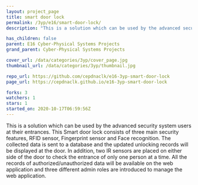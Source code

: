 ```yaml
---
layout: project_page
title: smart door lock
permalink: /3yp/e16/smart-door-lock/
description: "This is a solution which can be used by the advanced security system users at their entrances. This Smart door lock consists of three main security features, RFID sensor, Fingerprint sensor and Face recognition. The collected data is sent to a database and the updated unlocking records will be displayed at the door. In addition, two IR sensors are placed on either side of the door to check the entrance of only one person at a time. All the records of authorized/unauthorized data will be available on the web application and three different admin roles are introduced to manage the web application."

has_children: false
parent: E16 Cyber-Physical Systems Projects
grand_parent: Cyber-Physical Systems Projects

cover_url: /data/categories/3yp/cover_page.jpg
thumbnail_url: /data/categories/3yp/thumbnail.jpg

repo_url: https://github.com/cepdnaclk/e16-3yp-smart-door-lock
page_url: https://cepdnaclk.github.io/e16-3yp-smart-door-lock

forks: 3
watchers: 1
stars: 1
started_on: 2020-10-17T06:59:56Z
---
```

This is a solution which can be used by the advanced security system users at their entrances. This Smart door lock consists of three main security features, RFID sensor, Fingerprint sensor and Face recognition. The collected data is sent to a database and the updated unlocking records will be displayed at the door. In addition, two IR sensors are placed on either side of the door to check the entrance of only one person at a time. All the records of authorized/unauthorized data will be available on the web application and three different admin roles are introduced to manage the web application.

